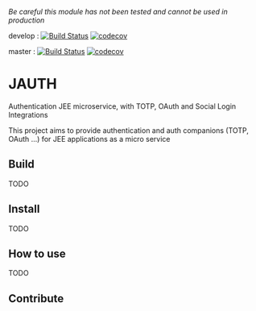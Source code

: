 *Be careful this module has not been tested and cannot be used in production*

develop : 
[![Build Status](https://travis-ci.org/NokiDev/JAUTH.svg?branch=develop)](https://travis-ci.org/NokiDev/JAUTH)
[![codecov](https://codecov.io/gh/NokiDev/JAUTH/branch/develop/graph/badge.svg)](https://codecov.io/gh/NokiDev/JAUTH)

master :
[![Build Status](https://travis-ci.org/NokiDev/JAUTH.svg?branch=master)](https://travis-ci.org/NokiDev/JAUTH)
[![codecov](https://codecov.io/gh/NokiDev/JAUTH/branch/master/graph/badge.svg)](https://codecov.io/gh/NokiDev/JAUTH)





# JAUTH
Authentication JEE microservice, with TOTP, OAuth and Social Login Integrations

This project aims to provide authentication and auth companions (TOTP, OAuth ...) for JEE applications as a micro service

## Build

TODO

## Install

TODO

## How to use

TODO

## Contribute
